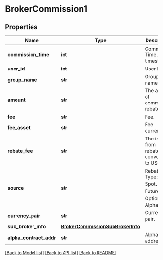 # BrokerCommission1

## Properties
Name | Type | Description | Notes
------------ | ------------- | ------------- | -------------
**commission_time** | **int** | Commission Time. (unix timestamp). | [optional] 
**user_id** | **int** | User ID. | [optional] 
**group_name** | **str** | Group name. | [optional] 
**amount** | **str** | The amount of commission rebates. | [optional] 
**fee** | **str** | Fee. | [optional] 
**fee_asset** | **str** | Fee currency. | [optional] 
**rebate_fee** | **str** | The income from rebates, converted to USDT. | [optional] 
**source** | **str** | Rebate Type: Spot、Futures、Options.、Alpha | [optional] 
**currency_pair** | **str** | Currency pair. | [optional] 
**sub_broker_info** | [**BrokerCommissionSubBrokerInfo**](BrokerCommissionSubBrokerInfo.md) |  | [optional] 
**alpha_contract_addr** | **str** | Alpha token address | [optional] 

[[Back to Model list]](../README.md#documentation-for-models) [[Back to API list]](../README.md#documentation-for-api-endpoints) [[Back to README]](../README.md)


